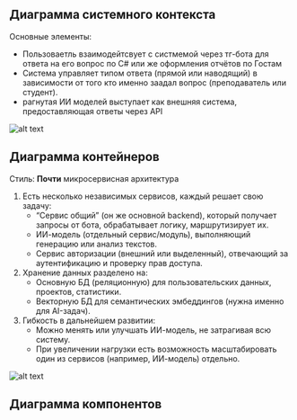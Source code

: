 ## Диаграмма системного контекста
Основные элементы:

- Пользоваетль взаимодейтсвует с систмемой через тг-бота для ответа на его вопрос по C# или же оформления отчётов по Гостам
- Система управляет типом ответа (прямой или наводящий) в зависимости от того кто именно заадал вопрос (преподаватель или студент).
- рагнутая ИИ моделей выступает как внешняя система, предоставляющая ответы через API  

![alt text](image.png)
## Диаграмма контейнеров
Стиль: **Почти** микросервисная архитектура
1. Есть несколько независимых сервисов, каждый решает свою задачу:
    - “Сервис общий” (он же основной backend), который получает запросы от бота, обрабатывает логику, маршрутизирует их.
    - ИИ-модель (отдельный сервис/модуль), выполняющий генерацию или анализ текстов.
    - Сервис авторизации (внешний или выделенный), отвечающий за аутентификацию и проверку прав доступа.
2. Хранение данных разделено на:
    - Основную БД (реляционную) для пользовательских данных, проектов, статистики.
    - Векторную БД для семантических эмбеддингов (нужна именно для AI-задач).
3. Гибкость в дальнейшем развитии:
    - Можно менять или улучшать ИИ-модель, не затрагивая всю систему.
    - При увеличении нагрузки есть возможность масштабировать один из сервисов (например, ИИ-модель) отдельно.

![alt text](image-1.png)

## Диаграмма компонентов


